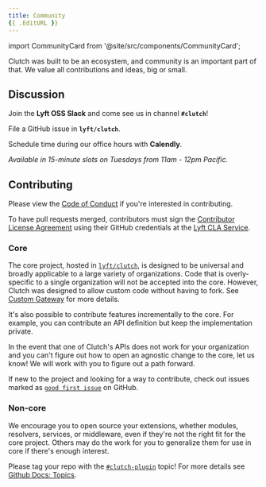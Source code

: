 ```yaml
---
title: Community
{{ .EditURL }}
---
```


import CommunityCard from '@site/src/components/CommunityCard';

Clutch was built to be an ecosystem, and community is an important part of that. We value all contributions and ideas, big or small.

## Discussion
<CommunityCard icon="slack" to="https://join.slack.com/t/lyftoss/shared_invite/zt-casz6lz4-G7gOx1OhHfeMsZKFe1emSA">

Join the **Lyft OSS Slack** and come see us in channel **`#clutch`**!

</CommunityCard>

<CommunityCard icon="github" to="https://github.com/lyft/clutch/issues">

File a GitHub issue in **`lyft/clutch`**.

</CommunityCard>

<CommunityCard icon="calendar" to="https://calendly.com/clutchsh/office-hours">

Schedule time during our office hours with **Calendly**.

*Available in 15-minute slots on Tuesdays from 11am - 12pm Pacific.*

</CommunityCard>

## Contributing

Please view the [Code of Conduct](https://github.com/lyft/clutch/blob/main/CODE_OF_CONDUCT.md) if you're interested in contributing.

To have pull requests merged, contributors must sign the [Contributor License Agreement](https://oss.lyft.com/cla/clas/1.0) using their GitHub credentials at the [Lyft CLA Service](https://oss.lyft.com/cla).

### Core

The core project, hosted in [`lyft/clutch`](https://github.com/lyft/clutch), is designed to be universal and broadly applicable to a large variety of organizations. Code that is overly-specific to a single organization will not be accepted into the core. However, Clutch was designed to allow custom code without having to fork. See [Custom Gateway](/docs/development/custom-gateway) for more details.

It's also possible to contribute features incrementally to the core. For example, you can contribute an API definition but keep the implementation private.

In the event that one of Clutch's APIs does not work for your organization and you can't figure out how to open an agnostic change to the core, let us know! We will work with you to figure out a path forward.

If new to the project and looking for a way to contribute, check out issues marked as [`good first issue`](https://github.com/lyft/clutch/issues?q=is%3Aissue+is%3Aopen+label%3A%22good+first+issue%22) on GitHub.

### Non-core

We encourage you to open source your extensions, whether modules, resolvers, services, or middleware, even if they're not the right fit for the core project. Others may do the work for you to generalize them for use in core if there's enough interest.

Please tag your repo with the [`#clutch-plugin`](https://github.com/topics/clutch-plugin) topic! For more details see [Github Docs: Topics](https://help.github.com/en/github/administering-a-repository/classifying-your-repository-with-topics).
